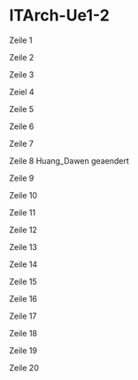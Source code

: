 # ITArch-Ue1-2
Zeile 1

Zeile 2 

Zeile 3

Zeiel 4

Zeile 5

Zeile 6

Zeile 7

Zeile 8 Huang_Dawen geaendert

Zeile 9

Zeile 10

Zeile 11

Zeile 12

Zeile 13

Zeile 14

Zeile 15

Zeile 16

Zeile 17

Zeile 18

Zeile 19

Zeile 20
